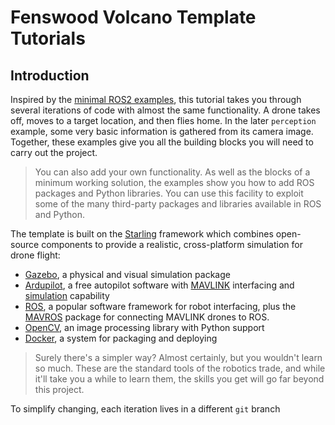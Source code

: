 # Fenswood Volcano Template Tutorials

## Introduction

Inspired by the [minimal ROS2 examples](https://github.com/ros2/examples/tree/master/rclpy/topics/minimal_subscriber/examples_rclpy_minimal_subscriber), this tutorial takes you through several iterations of code with almost the same functionality.  A drone takes off, moves to a target location, and then flies home.  In the later `perception` example, some very basic information is gathered from its camera image.  Together, these examples give you all the building blocks you will need to carry out the project.

> You can also add your own functionality.  As well as the blocks of a minimum working solution, the examples show you how to add ROS packages and Python libraries.  You can use this facility to exploit some of the many third-party packages and libraries available in ROS and Python.

The template is built on the [Starling](https://github.com/StarlingUAS) framework which combines open-source components to provide a realistic, cross-platform simulation for drone flight:
 - [Gazebo](http://gazebosim.org/), a physical and visual simulation package
 - [Ardupilot](https://ardupilot.org/), a free autopilot software with [MAVLINK](https://mavlink.io/en/) interfacing and [simulation](https://ardupilot.org/copter/docs/common-simulation.html) capability
 - [ROS](https://www.ros.org/), a popular software framework for robot interfacing, plus the [MAVROS](http://wiki.ros.org/mavros) package for connecting MAVLINK drones to ROS. 
 - [OpenCV](https://opencv.org/), an image processing library with Python support
 - [Docker](https://www.docker.com/), a system for packaging and deploying 

> Surely there's a simpler way?  Almost certainly, but you wouldn't learn so much.  These are the standard tools of the robotics trade, and while it'll take you a while to learn them, the skills you get will go far beyond this project.
 


To simplify changing, each iteration lives in a different `git` branch

